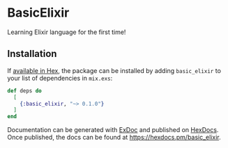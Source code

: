 # BasicElixir
Learning Elixir language for the first time!

## Installation

If [available in Hex](https://hex.pm/docs/publish), the package can be installed
by adding `basic_elixir` to your list of dependencies in `mix.exs`:

```elixir
def deps do
  [
    {:basic_elixir, "~> 0.1.0"}
  ]
end
```

Documentation can be generated with [ExDoc](https://github.com/elixir-lang/ex_doc)
and published on [HexDocs](https://hexdocs.pm). Once published, the docs can
be found at <https://hexdocs.pm/basic_elixir>.


